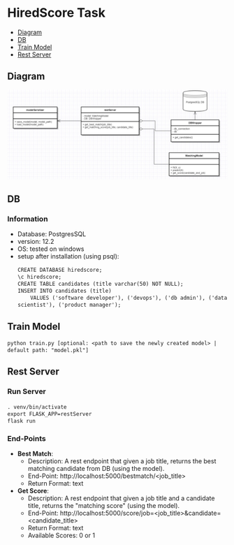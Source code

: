 # HiredScore Task
* [Diagram](#diagram)
* [DB](#db)
* [Train Model](#train-model)
* [Rest Server](#rest-server)

## Diagram
![diagram](diagram.jpg)

## DB
### Information
* Database: PostgresSQL
* version: 12.2
* OS: tested on windows
* setup after installation (using psql):
    ```
    CREATE DATABASE hiredscore;
    \c hiredscore;
    CREATE TABLE candidates (title varchar(50) NOT NULL);
    INSERT INTO candidates (title)
        VALUES ('software developer'), ('devops'), ('db admin'), ('data scientist'), ('product manager');
    ```

## Train Model
```
python train.py [optional: <path to save the newly created model> | default path: "model.pkl"]
```

## Rest Server
### Run Server
```
. venv/bin/activate
export FLASK_APP=restServer
flask run
```

### End-Points
* __Best Match__:
    * Description: A rest endpoint that given a job title, returns the best matching candidate from DB (using the model).
    * End-Point: http://localhost:5000/bestmatch/<job_title>
    * Return Format: text
* __Get Score__:
    * Description:  A rest endpoint that given a job title and a candidate title, returns the "matching score" (using the model).
    * End-Point: http://localhost:5000/score/job=<job_title>&candidate=<candidate_title>
    * Return Format: text
    * Available Scores: 0 or 1